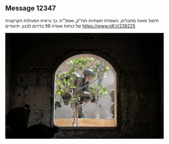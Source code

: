 ## Message 12347

חיסול מאות מחבלים, השמדת תשתיות תת"ק, ואמל"ח:
כך נראית הפעילות הקרקעית של כוחות אוגדה 98 בדרום לבנון. תיעודים
https://www.idf.il/238225

![Photo](12347/12347_photo.jpg)
